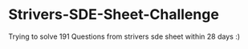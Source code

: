 # Strivers-SDE-Sheet-Challenge
Trying to solve 191 Questions from strivers sde sheet within 28 days :)


